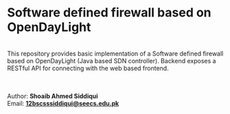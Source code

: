 <h1>Software defined firewall based on OpenDayLight</h1> <br/>
This repository provides basic implementation of a Software defined firewall based on OpenDayLight (Java based SDN controller). Backend exposes a RESTful API for connecting with the web based frontend.

<br/><br/> Author: <b>Shoaib Ahmed Siddiqui</b>
<br/> Email: <b>12bscsssiddiqui@seecs.edu.pk</b>